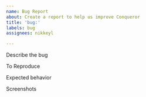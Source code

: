 ```yaml
---
name: Bug Report
about: Create a report to help us improve Conqueror
title: 'bug:'
labels: bug
assignees: nikkeyl

---
```


Describe the bug

To Reproduce

Expected behavior

Screenshots
